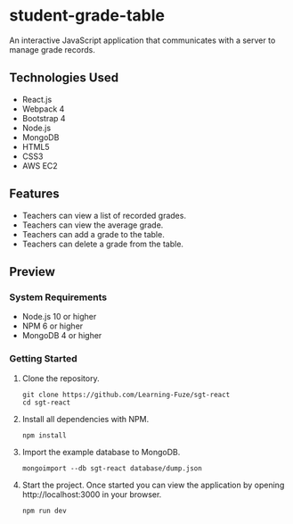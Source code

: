 # student-grade-table
An interactive JavaScript application that communicates with a server to manage grade records.

## Technologies Used

- React.js
- Webpack 4
- Bootstrap 4
- Node.js
- MongoDB
- HTML5
- CSS3
- AWS EC2

## Features

- Teachers can view a list of recorded grades.
- Teachers can view the average grade.
- Teachers can add a grade to the table.
- Teachers can delete a grade from the table.

## Preview



### System Requirements

- Node.js 10 or higher
- NPM 6 or higher
- MongoDB 4 or higher

### Getting Started

1. Clone the repository.

    ```shell
    git clone https://github.com/Learning-Fuze/sgt-react
    cd sgt-react
    ```

1. Install all dependencies with NPM.

    ```shell
    npm install
    ```

1. Import the example database to MongoDB.

    ```shell
    mongoimport --db sgt-react database/dump.json
    ```

1. Start the project. Once started you can view the application by opening http://localhost:3000 in your browser.

    ```shell
    npm run dev
    ```
